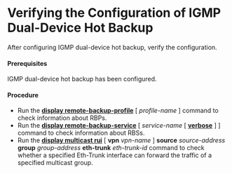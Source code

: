 Verifying the Configuration of IGMP Dual-Device Hot Backup
==========================================================

After configuring IGMP dual-device hot backup, verify the configuration.

#### Prerequisites

IGMP dual-device hot backup has been configured.


#### Procedure

* Run the [**display remote-backup-profile**](cmdqueryname=display+remote-backup-profile) [ *profile-name* ] command to check information about RBPs.
* Run the [**display remote-backup-service**](cmdqueryname=display+remote-backup-service) [ *service-name* [ [**verbose**](cmdqueryname=verbose) ] ] command to check information about RBSs.
* Run the [**display multicast rui**](cmdqueryname=display+multicast+rui) [ **vpn** *vpn-name* ] **source** *source-address* **group** *group-address* **eth-trunk** *eth-trunk-id* command to check whether a specified Eth-Trunk interface can forward the traffic of a specified multicast group.
